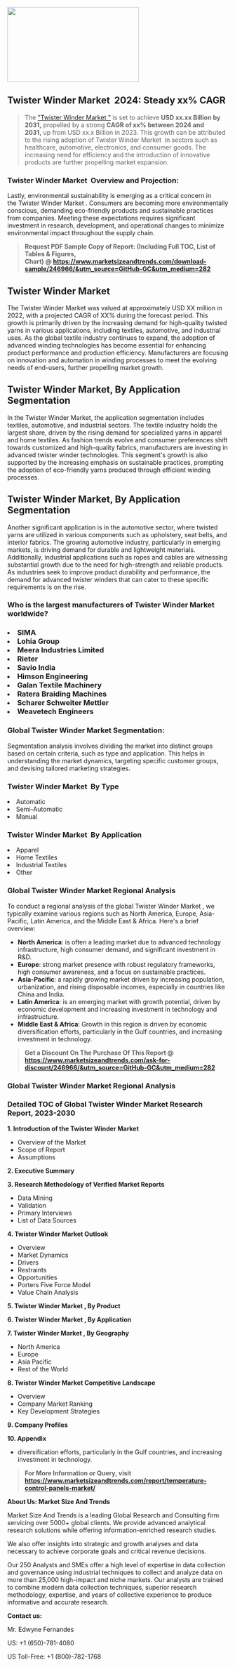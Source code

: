 <p><img class="alignnone size-medium wp-image-20088" src="https://ffe5etoiles.com/wp-content/uploads/2024/12/MST1-300x171.png" alt="" width="300" height="171" /></p><h2 id="ember46" class="ember-view reader-text-block__heading-2">Twister Winder Market &nbsp;2024: Steady&nbsp;xx% CAGR</h2><blockquote id="ember47" class="ember-view reader-text-block__blockquote">The&nbsp;<a class="app-aware-link " href="https://www.marketsizeandtrends.com/download-sample/246966/&utm_source=GitHub-GC&utm_medium=282" target="_blank" data-test-app-aware-link="">"Twister Winder Market "</a>&nbsp;is set to achieve&nbsp;<strong>USD&nbsp;xx.xx&nbsp;Billion by 2031,</strong>&nbsp;propelled by a strong&nbsp;<strong>CAGR of&nbsp;xx% between 2024 and 2031,</strong>&nbsp;up from USD xx.x Billion in 2023. This growth can be attributed to the rising adoption of&nbsp;Twister Winder Market &nbsp;in sectors such as healthcare, automotive, electronics, and consumer goods. The increasing need for efficiency and the introduction of innovative products are further propelling market expansion.</blockquote><h3 id="ember48" class="ember-view reader-text-block__heading-3">Twister Winder Market &nbsp;Overview and Projection:</h3><p id="ember49" class="ember-view reader-text-block__paragraph">Lastly, environmental sustainability is emerging as a critical concern in the&nbsp;Twister Winder Market . Consumers are becoming more environmentally conscious, demanding eco-friendly products and sustainable practices from companies. Meeting these expectations requires significant investment in research, development, and operational changes to minimize environmental impact throughout the supply chain.</p><blockquote id="ember50" class="ember-view reader-text-block__blockquote"><strong>Request PDF Sample Copy of Report: (Including Full TOC, List of Tables &amp; Figures, Chart)&nbsp;@&nbsp;<strong><a href="https://www.marketsizeandtrends.com/download-sample/246966/&utm_source=GitHub-GC&utm_medium=282" target="_blank">https://www.marketsizeandtrends.com/download-sample/246966/&utm_source=GitHub-GC&utm_medium=282</a></strong></strong></blockquote><h3 class=""> <h2>Twister Winder Market</h2><p>The Twister Winder Market was valued at approximately USD XX million in 2022, with a projected CAGR of XX% during the forecast period. This growth is primarily driven by the increasing demand for high-quality twisted yarns in various applications, including textiles, automotive, and industrial uses. As the global textile industry continues to expand, the adoption of advanced winding technologies has become essential for enhancing product performance and production efficiency. Manufacturers are focusing on innovation and automation in winding processes to meet the evolving needs of end-users, further propelling market growth.</p><h2>Twister Winder Market, By Application Segmentation</h2><p>In the Twister Winder Market, the application segmentation includes textiles, automotive, and industrial sectors. The textile industry holds the largest share, driven by the rising demand for specialized yarns in apparel and home textiles. As fashion trends evolve and consumer preferences shift towards customized and high-quality fabrics, manufacturers are investing in advanced twister winder technologies. This segment's growth is also supported by the increasing emphasis on sustainable practices, prompting the adoption of eco-friendly yarns produced through efficient winding processes.</p><h2>Twister Winder Market, By Application Segmentation</h2><p>Another significant application is in the automotive sector, where twisted yarns are utilized in various components such as upholstery, seat belts, and interior fabrics. The growing automotive industry, particularly in emerging markets, is driving demand for durable and lightweight materials. Additionally, industrial applications such as ropes and cables are witnessing substantial growth due to the need for high-strength and reliable products. As industries seek to improve product durability and performance, the demand for advanced twister winders that can cater to these specific requirements is on the rise.</p></h3><h3 id="" class="">Who is the largest manufacturers of&nbsp;Twister Winder Market worldwide?</h3><h3 class=""></Li><Li>SIMA</Li><Li> Lohia Group</Li><Li> Meera Industries Limited</Li><Li> Rieter</Li><Li> Savio India</Li><Li> Himson Engineering</Li><Li> Galan Textile Machinery</Li><Li> Ratera Braiding Machines</Li><Li> Scharer Schweiter Mettler</Li><Li> Weavetech Engineers</h3><h3 id="ember53" class="ember-view reader-text-block__heading-3">Global&nbsp;Twister Winder Market Segmentation:</h3><p id="ember54" class="ember-view reader-text-block__paragraph">Segmentation analysis involves dividing the market into distinct groups based on certain criteria, such as type and application. This helps in understanding the market dynamics, targeting specific customer groups, and devising tailored marketing strategies.</p><h3 id="" class="">Twister Winder Market &nbsp;By Type</h3><p></Li><Li>Automatic</Li><Li> Semi-Automatic</Li><Li> Manual</p><h3 id="" class="">Twister Winder Market &nbsp;By Application</h3><p class=""></Li><Li>Apparel</Li><Li> Home Textiles</Li><Li> Industrial Textiles</Li><Li> Other</p><h3 id="ember62" class="ember-view reader-text-block__heading-3">Global Twister Winder Market Regional Analysis</h3><p id="ember63" class="ember-view reader-text-block__paragraph">To conduct a regional analysis of the global Twister Winder Market , we typically examine various regions such as North America, Europe, Asia-Pacific, Latin America, and the Middle East &amp; Africa. Here's a brief overview:</p><ul><li><strong>North America</strong>: is often a leading market due to advanced technology infrastructure, high consumer demand, and significant investment in R&amp;D.</li><li><strong>Europe</strong>: strong market presence with robust regulatory frameworks, high consumer awareness, and a focus on sustainable practices.</li><li><strong>Asia-Pacific</strong>: a rapidly growing market driven by increasing population, urbanization, and rising disposable incomes, especially in countries like China and India.</li><li><strong>Latin America</strong>: is an emerging market with growth potential, driven by economic development and increasing investment in technology and infrastructure.</li><li><strong>Middle East &amp; Africa</strong>: Growth in this region is driven by economic diversification efforts, particularly in the Gulf countries, and increasing investment in technology.</li></ul><blockquote id="ember61" class="ember-view reader-text-block__blockquote"><strong>Get a Discount On The Purchase Of This Report @ <strong><a href="https://html-cleaner.com/" target="">https://www.marketsizeandtrends.com/ask-for-discount/246966/&utm_source=GitHub-GC&utm_medium=282</a></strong></strong></blockquote><h3 id="ember62" class="ember-view reader-text-block__heading-3">Global Twister Winder Market Regional Analysis</h3><h3 id="" class="">Detailed TOC of Global Twister Winder Market Research Report, 2023-2030</h3><p id="" class=""><strong>1. Introduction of the Twister Winder Market </strong></p><ul><li>Overview of the Market</li><li>Scope of Report</li><li>Assumptions</li></ul><p id="" class=""><strong>2. Executive Summary</strong></p><p id="" class=""><strong>3. Research Methodology of Verified Market Reports</strong></p><ul><li>Data Mining</li><li>Validation</li><li>Primary Interviews</li><li>List of Data Sources</li></ul><p id="" class=""><strong>4. Twister Winder Market Outlook</strong></p><ul><li>Overview</li><li>Market Dynamics</li><li>Drivers</li><li>Restraints</li><li>Opportunities</li><li>Porters Five Force Model</li><li>Value Chain Analysis</li></ul><p id="" class=""><strong>5. Twister Winder Market , By Product</strong></p><p id="" class=""><strong>6. Twister Winder Market , By Application</strong></p><p id="" class=""><strong>7. Twister Winder Market , By Geography</strong></p><ul><li>North America</li><li>Europe</li><li>Asia Pacific</li><li>Rest of the World</li></ul><p id="" class=""><strong>8. Twister Winder Market Competitive Landscape</strong></p><ul><li>Overview</li><li>Company Market Ranking</li><li>Key Development Strategies</li></ul><p id="" class=""><strong>9. Company Profiles</strong></p><p id="" class=""><strong>10. Appendix</strong></p><ul><li>diversification efforts, particularly in the Gulf countries, and increasing investment in technology.</li></ul><blockquote id="ember65" class="ember-view reader-text-block__blockquote"><strong>For More Information or Query, visit <strong><strong><a href="https://html-cleaner.com/" target="">https://www.marketsizeandtrends.com/report/temperature-control-panels-market/</a></strong></strong></strong></blockquote><p id="" class=""><strong>About Us: Market Size And Trends</strong></p><p id="" class="">Market Size And Trends is a leading Global Research and Consulting firm servicing over 5000+ global clients. We provide advanced analytical research solutions while offering information-enriched research studies.</p><p id="" class="">We also offer insights into strategic and growth analyses and data necessary to achieve corporate goals and critical revenue decisions.</p><p id="" class="">Our 250 Analysts and SMEs offer a high level of expertise in data collection and governance using industrial techniques to collect and analyze data on more than 25,000 high-impact and niche markets. Our analysts are trained to combine modern data collection techniques, superior research methodology, expertise, and years of collective experience to produce informative and accurate research.</p><p id="" class=""><strong>Contact us:</strong></p><p id="" class="">Mr. Edwyne Fernandes</p><p id="" class="">US: +1 (650)-781-4080</p><p id="" class="">US Toll-Free: +1 (800)-782-1768</p>

